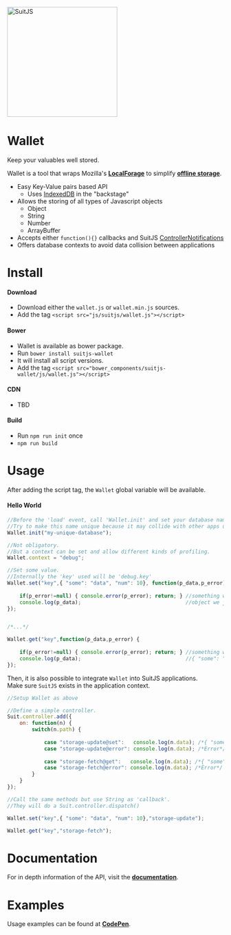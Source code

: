 [<img src="http://www.suitjs.com/img/logo-suitjs.svg?v=2" width="256" alt="SuitJS">](http://www.suitjs.com/)
# Wallet

Keep your valuables well stored.  
  
Wallet is a tool that wraps Mozilla's **[LocalForage](http://mozilla.github.io/localForage/)** to simplify **[offline storage](http://www.html5rocks.com/en/tutorials/offline/storage/)**.  

* Easy Key-Value pairs based API
   * Uses [IndexedDB](https://developer.mozilla.org/en/docs/Web/API/IndexedDB_API) in the "backstage"
* Allows the storing of all types of Javascript objects
   * Object
   * String
   * Number
   * ArrayBuffer
* Accepts either `function(){}` callbacks and SuitJS [ControllerNotifications](http://suitjs.com/docs/core/global.html#ControllerNotification)
* Offers database contexts to avoid data collision between applications

# Install
#### Download
* Download either the `wallet.js` or `wallet.min.js` sources.
* Add the tag `<script src="js/suitjs/wallet.js"></script>`

#### Bower
* Wallet is available as bower package.
* Run `bower install suitjs-wallet`
* It will install all script versions.
* Add the tag `<script src="bower_components/suitjs-wallet/js/wallet.js"></script>`

#### CDN
* TBD

#### Build
* Run `npm run init` once
* `npm run build`

# Usage
After adding the script tag, the `Wallet` global variable will be available.  
 
#### Hello World

```js
//Before the 'load' event, call 'Wallet.init' and set your database name.
//Try to make this name unique because it may collide with other apps using 'Wallet'.
Wallet.init("my-unique-database");

//Not obligatory.
//But a context can be set and allow different kinds of profiling.
Wallet.context = "debug";

//Set some value.
//Internally the 'key' used will be 'debug.key'
Wallet.set("key",{ "some": "data", "num": 10}, function(p_data,p_error) {
    
    if(p_error!=null) { console.error(p_error); return; } //something went wrong.
    console.log(p_data);                                  //object we just stored
});


/*...*/

Wallet.get("key",function(p_data,p_error) {
    
    if(p_error!=null) { console.error(p_error); return; } //something went wrong.
    console.log(p_data);                                  //{ "some": "data", "num": 10}
});

```
Then, it is also possible to integrate `Wallet` into SuitJS applications.  
Make sure `SuitJS` exists in the application context.

```js
//Setup Wallet as above

//Define a simple controller.
Suit.controller.add({
    on: function(n) {
        switch(n.path) {
            
            case "storage-update@set":   console.log(n.data); /*{ "some": "data", "num": 10}*/ break;
            case "storage-update@error": console.log(n.data); /*Error*/                        break;            
            
            case "storage-fetch@get":   console.log(n.data); /*{ "some": "data", "num": 10}*/ break;
            case "storage-fetch@error": console.log(n.data); /*Error*/                        break;
        }        
    }
});

//Call the same methods but use String as 'callback'.
//They will do a Suit.controller.dispatch()

Wallet.set("key",{ "some": "data", "num": 10},"storage-update");

Wallet.get("key","storage-fetch");


```


# Documentation
For in depth information of the API, visit the **[documentation](http://www.suitjs.com/docs/)**. 

# Examples
Usage examples can be found at **[CodePen](http://codepen.io/collection/XOyEpq/)**.